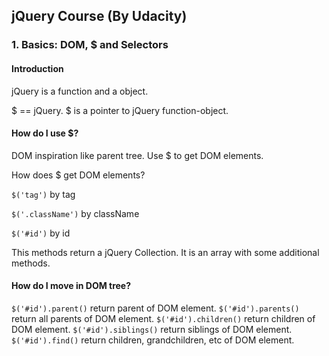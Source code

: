 ## jQuery Course (By Udacity)

### 1. Basics: DOM, $ and Selectors

#### Introduction

jQuery is a function and a object.

$ == jQuery. $ is a pointer to jQuery function-object.

#### How do I use $?

DOM inspiration like parent tree. Use $ to get DOM elements.

How does $ get DOM elements?

```$('tag')``` by tag

```$('.className')``` by className

```$('#id')``` by id

This methods  return a jQuery Collection. It is an array with some additional methods.


#### How do I move in DOM tree?

``` $('#id').parent() ``` return parent of DOM element.
``` $('#id').parents() ``` return all parents of DOM element.
``` $('#id').children() ``` return children of DOM element.
``` $('#id').siblings() ``` return siblings of DOM element.
``` $('#id').find() ``` return children, grandchildren, etc of DOM element.
